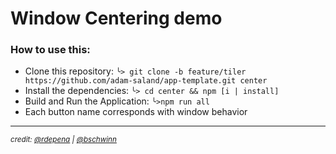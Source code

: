 # Window Centering demo

### How to use this:

* Clone this repository: `╰> git clone -b feature/tiler https://github.com/adam-saland/app-template.git center`
* Install the dependencies: `╰> cd center && npm [i | install]`
* Build and Run the Application: `╰>npm run all`
* Each button name corresponds with window behavior

---
*<small>credit: [@rdepena](https://github.com/rdepena) | [@bschwinn](https://github.com/bschwinn)</small>*